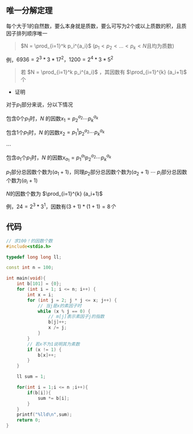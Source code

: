 <!--
 * @Description: 
 * @Version: 1.0
 * @Autor: DaLao
 * @Email: dalao_li@163.com
 * @Date: 2021-01-27 16:54:10
 * @LastEditors: DaLao
 * @LastEditTime: 2022-01-02 14:17:08
-->

## 唯一分解定理
  
每个大于$1$的自然数，要么本身就是质数，要么可写为$2$个或以上质数的积，且质因子排列顺序唯一

> $N = \prod_{i=1}^k p_i^{a_i}$ ($p_1< p_2 < ...< p_k<N$且均为质数)

例，$6936=2^3*3*17^2，1200=2^4*3*5^2$

> 若 $N = \prod_{i=1}^k p_i^{a_i}$ ，其因数有 $\prod_{i=1}^{k} (a_i+1)$ 个

- 证明

对于$p_1$部分来说，分以下情况

包含$0$个$p_1$时，$N$ 的因数$x_1 = p_2^{a_2}\cdots p_k^{a_k}$
  
包含$1$个$p_1$时，$N$ 的因数$x_2 = p_1^{1}p_2^{a_2}\cdots p_k^{a_k}$  

$\cdots$

包含$a_1$个$p_1$时，$N$ 的因数$x_{a_1} = p_1^{a_1}p_2^{a_2}\cdots p_k^{a_k}$

$p_1$部分总因数个数为$(a_1+1)$，同理$p_2$部分总因数个数为$(a_2+1)$ $\cdots$ $p_i$部分总因数个数为$(a_i+1)$

$N$的因数个数为 $\prod_{i=1}^{k} (a_i+1)$

例，$24=2^3*3^1$，因数有$(3+1)*(1+1) = 8个$

## 代码
```c++
// 求100！的因数个数
#include<stdio.h>

typedef long long ll;

const int n = 100;

int main(void){
    int b[101] = {0};
    for (int i = 1; i <= n; i++) {
        int x = i;
        for (int j = 2; j * j <= x; j++) {
            // 当j是x的素因子时
            while (x % j == 0) {
                // m[j]表示素因子j的指数
                b[j]++;
                x /= j;
            }
        }
        // 若x不为1说明其为素数
        if (x != 1) {
            b[x]++;
        }
    }

    ll sum = 1;

    for(int i = 1;i <= n ;i++){
        if(b[i]){
            sum *= b[i];
        }
    }
    printf("%lld\n",sum);
    return 0;
}
```
